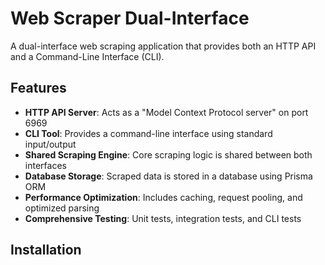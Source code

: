 # Web Scraper Dual-Interface

A dual-interface web scraping application that provides both an HTTP API and a Command-Line Interface (CLI).

## Features

- **HTTP API Server**: Acts as a "Model Context Protocol server" on port 6969
- **CLI Tool**: Provides a command-line interface using standard input/output
- **Shared Scraping Engine**: Core scraping logic is shared between both interfaces
- **Database Storage**: Scraped data is stored in a database using Prisma ORM
- **Performance Optimization**: Includes caching, request pooling, and optimized parsing
- **Comprehensive Testing**: Unit tests, integration tests, and CLI tests

## Installation


